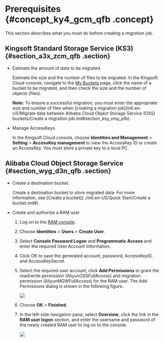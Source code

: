 # Prerequisites {#concept_ky4_gcm_qfb .concept}

This section describes what you must do before creating a migration job.

## Kingsoft Standard Storage Service \(KS3\) {#section_a3x_zcm_qfb .section}

-   Estimate the amount of data to be migrated.

    Estimate the size and the number of files to be migrated. In the Kingsoft Cloud console, navigate to the [My Buckets](https://ks3.console.ksyun.com/console.html) page, click the name of a bucket to be migrated, and then check the size and the number of objects \(files\).

    **Note:** To ensure a successful migration, you must enter the appropriate size and number of files when [creating a migration job](intl.en-US/Migrate data between Alibaba Cloud Object Storage Service (OSS) buckets/Create a migration job.md#section_ksy_xmy_pfb).

-   Manage AccessKeys.

    In the Kingsoft Cloud console, choose **Identities and Management** \> **Setting** \> **AccessKey management** to view the AccessKey ID or create an AccessKey. You must store a private key to a local PC.


## Alibaba Cloud Object Storage Service {#section_wyg_d3n_qfb .section}

-   Create a destination bucket.

    Create a destination bucket to store migrated data. For more information, see [Create a bucket](../intl.en-US/Quick Start/Create a bucket.md#).

-   Create and authorize a RAM user
    1.  Log on to the [RAM console](https://ram.console.aliyun.com).
    2.  Choose **Identities** \> **Users** \> **Create User**.
    3.  Select **Console Password Logon** and **Programmatic Access** and enter the required User Account Information.
    4.  Click OK to save the generated account, password, AccessKeyID, and AccessKeySecret.
    5.  Select the required user account, click **Add Permissions** to grant the read/write permission \(AliyunOSSFullAccess\) and migration permission \(AliyunMGWFullAccess\) for the RAM user. The Add Permissions dialog is shown in the following figure.

        ![](http://static-aliyun-doc.oss-cn-hangzhou.aliyuncs.com/assets/img/40745/155737027621235_en-US.png)

    6.  Choose **OK** \> **Finished**.
    7.  In the left-side navigation pane, select **Overview**, click the link in the **RAM user logon** section, and enter the username and password of the newly created RAM user to log on to the console.

        ![](http://static-aliyun-doc.oss-cn-hangzhou.aliyuncs.com/assets/img/40745/155737027634662_en-US.png)


